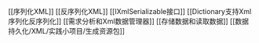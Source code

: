 [[序列化XML]]
[[反序列化XML]]
[[IXmlSerializable接口]]
[[Dictionary支持Xml序列化反序列化]]
[[需求分析和Xml数据管理器]]
[[存储数据和读取数据]]
[[数据持久化/XML/实践小项目/生成资源包]]